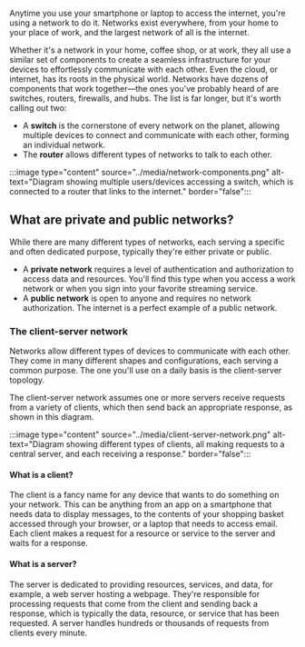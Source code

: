 Anytime you use your smartphone or laptop to access the internet, you're using a network to do it. Networks exist everywhere, from your home to your place of work, and the largest network of all is the internet.

Whether it's a network in your home, coffee shop, or at work, they all use a similar set of components to create a seamless infrastructure for your devices to effortlessly communicate with each other. Even the cloud, or internet, has its roots in the physical world. Networks have dozens of components that work together—the ones you've probably heard of are switches, routers, firewalls, and hubs. The list is far longer, but it's worth calling out two:

- A **switch** is the cornerstone of every network on the planet, allowing multiple devices to connect and communicate with each other, forming an individual network.
- The **router** allows different types of networks to talk to each other.

:::image type="content" source="../media/network-components.png" alt-text="Diagram showing multiple users/devices accessing a switch, which is connected to a router that links to the internet." border="false":::

## What are private and public networks?

While there are many different types of networks, each serving a specific and often dedicated purpose, typically they're either private or public.

- A **private network** requires a level of authentication and authorization to access data and resources. You'll find this type when you access a work network or when you sign into your favorite streaming service.
- A **public network** is open to anyone and requires no network authorization. The internet is a perfect example of a public network.

### The client-server network

Networks allow different types of devices to communicate with each other. They come in many different shapes and configurations, each serving a common purpose. The one you'll use on a daily basis is the client-server topology.

The client-server network assumes one or more servers receive requests from a variety of clients, which then send back an appropriate response, as shown in this diagram.

:::image type="content" source="../media/client-server-network.png" alt-text="Diagram showing different types of clients, all making requests to a central server, and each receiving a response." border="false":::

#### What is a client?

The client is a fancy name for any device that wants to do something on your network. This can be anything from an app on a smartphone that needs data to display messages, to the contents of your shopping basket accessed through your browser, or a laptop that needs to access email. Each client makes a request for a resource or service to the server and waits for a response.

#### What is a server?

The server is dedicated to providing resources, services, and data, for example, a web server hosting a webpage. They're responsible for processing requests that come from the client and sending back a response, which is typically the data, resource, or service that has been requested. A server handles hundreds or thousands of requests from clients every minute.
